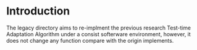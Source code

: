 # Introduction
The legacy directory aims to re-implment the previous research Test-time Adaptation Algorithm under a consist softerware environment,
however, it does not change any function compare with the origin implements. 
